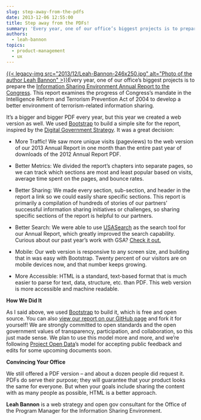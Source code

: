 ```yaml
---
slug: step-away-from-the-pdfs
date: 2013-12-06 12:55:00
title: Step away from the PDFs!
summary: 'Every year, one of our office’s biggest projects is to prepare the Information Sharing Environment Annual Report to the Congress. This report examines the progress of Congress’s mandate in the Intelligence Reform and Terrorism Prevention Act of 2004 to develop a better environment of terrorism-related information sharing.'
authors:
  - leah-bannon
topics:
  - product-management
  - ux
---
```


<p dir="ltr">
  <a href="https://s3.amazonaws.com/digitalgov/_legacy-img/2013/12/Leah-Bannon.jpg">{{< legacy-img src="2013/12/Leah-Bannon-246x250.jpg" alt="Photo of the author Leah Bannon" >}}</a>Every year, one of our office’s biggest projects is to prepare the <a href="http://ise.gov/annual-report/">Information Sharing Environment Annual Report to the Congress</a>. This report examines the progress of Congress’s mandate in the Intelligence Reform and Terrorism Prevention Act of 2004 to develop a better environment of terrorism-related information sharing.
</p>

<p dir="ltr">
  It’s a bigger and bigger PDF every year, but this year we created a web version as well. We used <a href="http://getbootstrap.com/">Bootstrap</a> to build a simple site for the report, inspired by the <a href="http://www.whitehouse.gov/sites/default/files/omb/egov/digital-government/digital-government.html">Digital Government Strategy</a>. It was a great decision:
</p>

  * <p dir="ltr">
      More Traffic! We saw more unique visits (pageviews) to the web version of our 2013 Annual Report in one month than the entire past year of downloads of the 2012 Annual Report PDF.
    </p>

  * <p dir="ltr">
      Better Metrics: We divided the report’s chapters into separate pages, so we can track which sections are most and least popular based on visits, average time spent on the pages, and bounce rates.
    </p>

  * <p dir="ltr">
      Better Sharing: We made every section, sub-section, and header in the report a link so we could easily share specific sections. This report is primarily a compilation of hundreds of stories of our partners’ successful information sharing initiatives or challenges, so sharing specific sections of the report is helpful to our partners.
    </p>

  * <p dir="ltr">
      Better Search: We were able to use <a href="http://usasearch.howto.gov/" target="_blank">USASearch</a> as the search tool for our Annual Report, which greatly improved the search capability. Curious about our past year’s work with GSA? <a href="http://search.usa.gov/search?affiliate=ise-annual-report-2013&query=gsa&commit=GO">Check it out.</a>
    </p>

  * <p dir="ltr">
      Mobile: Our web version is responsive to any screen size, and building that in was easy with Bootstrap. Twenty percent of our visitors are on mobile devices now, and that number keeps growing.
    </p>

  * <p dir="ltr">
      More Accessible: HTML is a standard, text-based format that is much easier to parse for text, data, structure, etc. than PDF. This web version is more accessible and machine readable.
    </p>

**How We Did It**

<p dir="ltr">
  As I said above, we used <a href="http://getbootstrap.com/">Bootstrap</a> to build it, which is free and open source. You can also <a href="https://github.com/info-sharing-environment/2013-ISE-Annual-Report">view our report on our GitHub page</a> and fork it for yourself! We are strongly committed to open standards and the open government values of transparency, participation, and collaboration, so this just made sense. We plan to use this model more and more, and we’re following <a href="http://project-open-data.github.io/">Project Open Data</a>’s model for accepting public feedback and edits for some upcoming documents soon.
</p>

**Convincing Your Office**

<p dir="ltr">
  We still offered a PDF version – and about a dozen people did request it. PDFs do serve their purpose; they will guarantee that your product looks the same for everyone. But when your goals include sharing the content with as many people as possible, HTML is a better approach.
</p>

**Leah Bannon** is a web strategy and open gov consultant for the Office of the Program Manager for the Information Sharing Environment.